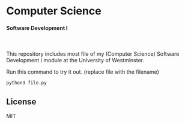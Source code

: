 # Computer Science
#### Software Development I
<br />
<br />
This repository includes most file of my (Computer Science) Software Development I
module at the University of Westminster.
<br />

Run this command to try it out. (replace file with the filename)

```sh
python3 file.py
```

License
----

MIT

